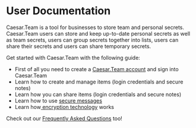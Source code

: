 # User Documentation

Caesar.Team is a tool for businesses to store team and personal secrets. Caesar.Team users can store and keep up-to-date personal secrets as well as team secrets, users can group secrets together into lists, users can share their secrets and users can share temporary secrets.

Get started with Caesar.Team with the following guide:

* First of all you need to create a [Caesar.Team account](https://github.com/caesar-team/docs/blob/master/user_docs/account.md) and sign into Caesar.Team
* Learn how to create and manage items \(login credentials and secure notes\)
* Learn how you can share items \(login credentials and secure notes\)
* Learn how to use [secure messages](https://github.com/caesar-team/docs/blob/master/user_docs/secure_messages.md)
* Learn how[ encryption technology](https://github.com/caesar-team/docs/blob/master/user_docs/encryption.md) works

 Check out our [Frequently Asked Questions](https://github.com/caesar-team/docs/blob/master/faq.md) too!

